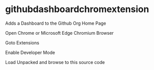 # githubdashboardchromextension
Adds a Dashboard to the Github Org Home Page 

Open Chrome or Microsoft Edge Chromium Browser

Goto Extensions 

Enable Developer Mode

Load Unpacked  and browse to this source code
